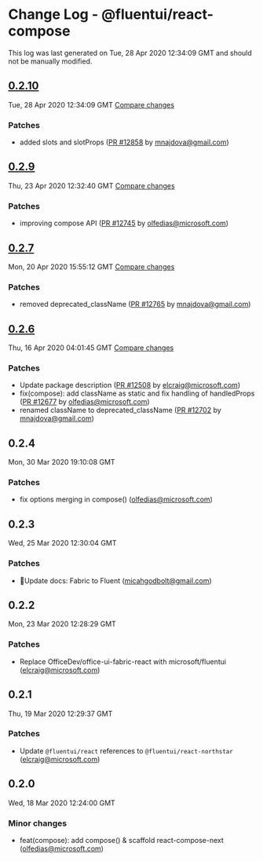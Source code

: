 # Change Log - @fluentui/react-compose

This log was last generated on Tue, 28 Apr 2020 12:34:09 GMT and should not be manually modified.

<!-- Start content -->

## [0.2.10](https://github.com/microsoft/fluentui/tree/@fluentui/react-compose_v0.2.10)

Tue, 28 Apr 2020 12:34:09 GMT 
[Compare changes](https://github.com/microsoft/fluentui/compare/@fluentui/react-compose_v0.2.9..@fluentui/react-compose_v0.2.10)

### Patches

- added slots and slotProps ([PR #12858](https://github.com/microsoft/fluentui/pull/12858) by mnajdova@gmail.com)

## [0.2.9](https://github.com/microsoft/fluentui/tree/@fluentui/react-compose_v0.2.9)

Thu, 23 Apr 2020 12:32:40 GMT 
[Compare changes](https://github.com/microsoft/fluentui/compare/@fluentui/react-compose_v0.2.7..@fluentui/react-compose_v0.2.9)

### Patches

- improving compose API ([PR #12745](https://github.com/microsoft/fluentui/pull/12745) by olfedias@microsoft.com)

## [0.2.7](https://github.com/microsoft/fluentui/tree/@fluentui/react-compose_v0.2.7)

Mon, 20 Apr 2020 15:55:12 GMT 
[Compare changes](https://github.com/microsoft/fluentui/compare/@fluentui/react-compose_v0.2.6..@fluentui/react-compose_v0.2.7)

### Patches

- removed deprecated_className ([PR #12765](https://github.com/microsoft/fluentui/pull/12765) by mnajdova@gmail.com)

## [0.2.6](https://github.com/microsoft/fluentui/tree/@fluentui/react-compose_v0.2.6)

Thu, 16 Apr 2020 04:01:45 GMT 
[Compare changes](https://github.com/microsoft/fluentui/compare/@fluentui/react-compose_v0.2.4..@fluentui/react-compose_v0.2.6)

### Patches

- Update package description ([PR #12508](https://github.com/microsoft/fluentui/pull/12508) by elcraig@microsoft.com)
- fix(compose): add className as static and fix handling of handledProps ([PR #12677](https://github.com/microsoft/fluentui/pull/12677) by olfedias@microsoft.com)
- renamed className to deprecated_className ([PR #12702](https://github.com/microsoft/fluentui/pull/12702) by mnajdova@gmail.com)

## 0.2.4
Mon, 30 Mar 2020 19:10:08 GMT

### Patches

- fix options merging in compose() (olfedias@microsoft.com)
## 0.2.3
Wed, 25 Mar 2020 12:30:04 GMT

### Patches

- Update docs: Fabric to Fluent (micahgodbolt@gmail.com)
## 0.2.2
Mon, 23 Mar 2020 12:28:29 GMT

### Patches

- Replace OfficeDev/office-ui-fabric-react with microsoft/fluentui (elcraig@microsoft.com)
## 0.2.1
Thu, 19 Mar 2020 12:29:37 GMT

### Patches

- Update `@fluentui/react` references to `@fluentui/react-northstar` (elcraig@microsoft.com)
## 0.2.0
Wed, 18 Mar 2020 12:24:00 GMT

### Minor changes

- feat(compose): add compose() & scaffold react-compose-next (olfedias@microsoft.com)

